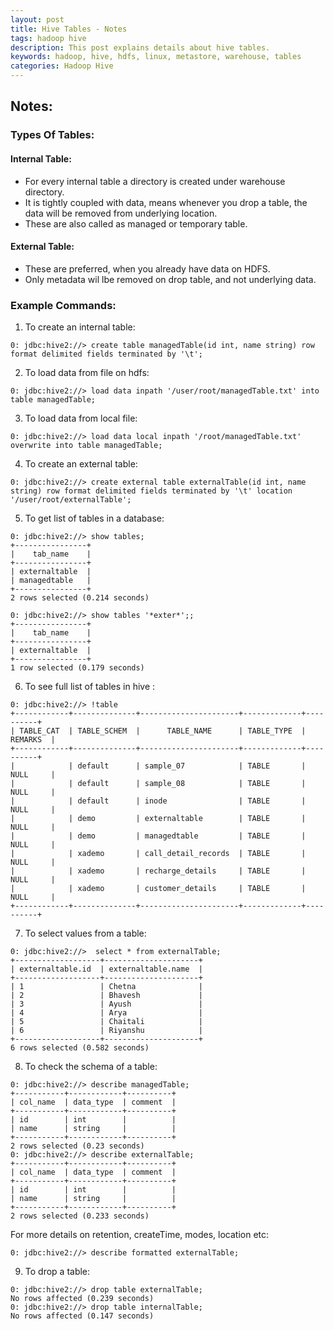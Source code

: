 ```yaml
---
layout: post
title: Hive Tables - Notes
tags: hadoop hive
description: This post explains details about hive tables.
keywords: hadoop, hive, hdfs, linux, metastore, warehouse, tables
categories: Hadoop Hive
---
```

<div class="toc"></div>

## Notes:

### Types Of Tables:

#### Internal Table:
+ For every internal table a directory is created under warehouse directory.
+ It is tightly coupled with data, means whenever you drop a table, the data will be removed from underlying location.
+ These are also called as managed or temporary table.

#### External Table:
+ These are preferred, when you already have data on HDFS.
+ Only metadata wil lbe removed on drop table, and not underlying data.

### Example Commands:
1) To create an internal table:

```
0: jdbc:hive2://> create table managedTable(id int, name string) row format delimited fields terminated by '\t';
```
2) To load data from file on hdfs:

```
0: jdbc:hive2://> load data inpath '/user/root/managedTable.txt' into table managedTable;
```
3) To load data from local file:

```
0: jdbc:hive2://> load data local inpath '/root/managedTable.txt' overwrite into table managedTable;
```

4) To create an external table:

```
0: jdbc:hive2://> create external table externalTable(id int, name string) row format delimited fields terminated by '\t' location '/user/root/externalTable';
```

5) To get list of tables in a database:

```
0: jdbc:hive2://> show tables;
+----------------+
|    tab_name    |
+----------------+
| externaltable  |
| managedtable   |
+----------------+
2 rows selected (0.214 seconds)
```

```
0: jdbc:hive2://> show tables '*exter*';;
+----------------+
|    tab_name    |
+----------------+
| externaltable  |
+----------------+
1 row selected (0.179 seconds)
```

6) To see full list of tables in hive :

```
0: jdbc:hive2://> !table
+------------+--------------+----------------------+-------------+----------+
| TABLE_CAT  | TABLE_SCHEM  |      TABLE_NAME      | TABLE_TYPE  | REMARKS  |
+------------+--------------+----------------------+-------------+----------+
|            | default      | sample_07            | TABLE       | NULL     |
|            | default      | sample_08            | TABLE       | NULL     |
|            | default      | inode                | TABLE       | NULL     |
|            | demo         | externaltable        | TABLE       | NULL     |
|            | demo         | managedtable         | TABLE       | NULL     |
|            | xademo       | call_detail_records  | TABLE       | NULL     |
|            | xademo       | recharge_details     | TABLE       | NULL     |
|            | xademo       | customer_details     | TABLE       | NULL     |
+------------+--------------+----------------------+-------------+----------+
```

7) To select values from a table:

```
0: jdbc:hive2://>  select * from externalTable;
+-------------------+---------------------+
| externaltable.id  | externaltable.name  |
+-------------------+---------------------+
| 1                 | Chetna              |
| 2                 | Bhavesh             |
| 3                 | Ayush               |
| 4                 | Arya                |
| 5                 | Chaitali            |
| 6                 | Riyanshu            |
+-------------------+---------------------+
6 rows selected (0.582 seconds)
```

8) To check the schema of a table:

```
0: jdbc:hive2://> describe managedTable;
+-----------+------------+----------+
| col_name  | data_type  | comment  |
+-----------+------------+----------+
| id        | int        |          |
| name      | string     |          |
+-----------+------------+----------+
2 rows selected (0.23 seconds)
0: jdbc:hive2://> describe externalTable;
+-----------+------------+----------+
| col_name  | data_type  | comment  |
+-----------+------------+----------+
| id        | int        |          |
| name      | string     |          |
+-----------+------------+----------+
2 rows selected (0.233 seconds)
```

For more details on retention, createTime, modes, location etc:

```
0: jdbc:hive2://> describe formatted externalTable;
```

9) To drop a table:

```
0: jdbc:hive2://> drop table externalTable;
No rows affected (0.239 seconds)
0: jdbc:hive2://> drop table internalTable;
No rows affected (0.147 seconds)
```
